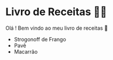 # Livro de Receitas :man_cook:



Olá ! Bem vindo ao meu livro de receitas :wave:

- Strogonoff de Frango
- Pavê
- Macarrão